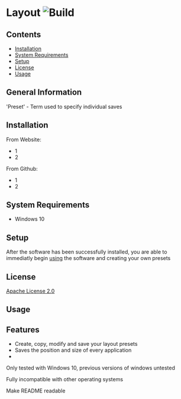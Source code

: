 # Layout <img src="https://travis-ci.com/pr4k/howto.svg?branch=master" alt="Build">

## Contents
* [Installation](#installation)
* [System Requirements](#system-requirements)
* [Setup](#setup)
* [License](#license)
* [Usage](#usage)

## General Information

'Preset' - Term used to specify individual saves

## Installation

From Website:
* 1
* 2

From Github:
* 1
* 2

## System Requirements

* Windows 10

## Setup

After the software has been successfully installed, you are able to immediatly begin [using](#usage) the software and creating your own presets

## License

[Apache License 2.0](https://github.com/aalexking/Layout/blob/main/LICENSE)

## Usage

## Features

* Create, copy, modify and save your layout presets
* Saves the position and size of every application
* 



Only tested with Windows 10, previous versions of windows untested

Fully incompatible with other operating systems

Make README readable
